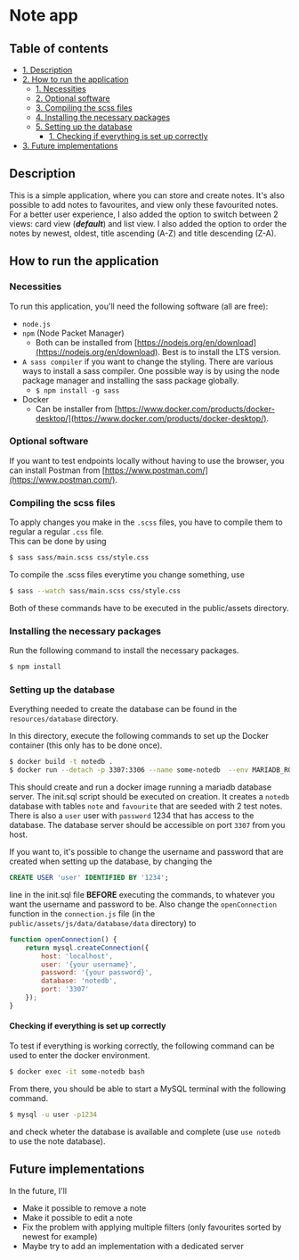 # Note app

## Table of contents
* [1. Description](#description)
* [2. How to run the application](#how-to-run-the-application)
  * [1. Necessities](#necessities)
  * [2. Optional software](#optional-software)
  * [3. Compiling the scss files](#compiling-the-scss-files)
  * [4. Installing the necessary packages](#installing-the-necessary-packages)
  * [5. Setting up the database](#setting-up-the-database)
    * [1. Checking if everything is set up correctly](#checking-if-everything-is-set-up-correctly) 
* [3. Future implementations](#future-implementations)

## Description
This is a simple application, where you can store and create notes. It's also possible to add notes to favourites, and view only these favourited notes.
For a better user experience, I also added the option to switch between 2 views: card view (***default***) and list view. 
I also added the option to order the notes by newest, oldest, title ascending (A-Z) and title descending (Z-A).

## How to run the application
### Necessities
To run this application, you'll need the following software (all are free):
* `node.js`
* `npm` (Node Packet Manager)
  * Both can be installed from [https://nodejs.org/en/download](https://nodejs.org/en/download). Best is to install the LTS version.
* `A sass compiler` if you want to change the styling. There are various ways to install a sass compiler. One possible way is by using the node package manager and installing the sass package globally.
  * ```$ npm install -g sass```
* Docker
  * Can be installer from [https://www.docker.com/products/docker-desktop/](https://www.docker.com/products/docker-desktop/).

### Optional software
If you want to test endpoints locally without having to use the browser, you can install Postman from [https://www.postman.com/](https://www.postman.com/).

### Compiling the scss files
To apply changes you make in the `.scss` files, you have to compile them to regular a regular `.css` file. <br>
This can be done by using
```bash
$ sass sass/main.scss css/style.css
```
To compile the .scss files everytime you change something, use
```bash
$ sass --watch sass/main.scss css/style.css
```
Both of these commands have to be executed in the public/assets directory.

### Installing the necessary packages
Run the following command to install the necessary packages.
```bash
$ npm install
```

### Setting up the database
Everything needed to create the database can be found in the `resources/database` directory.

In this directory, execute the following commands to set up the Docker container (this only has to be done once).
```bash
$ docker build -t notedb .
$ docker run --detach -p 3307:3306 --name some-notedb  --env MARIADB_ROOT_PASSWORD=1234  notedb
```

This should create and run a docker image running a mariadb database server.
The init.sql script should be executed on creation. It creates a `notedb` database with tables `note` and `favourite` that are seeded with 2 test notes.
There is also a `user` user with `password` 1234 that has access to the database. The database server should be accessible on port `3307` from you host.

If you want to, it's possible to change the username and password that are created when setting up the database, by changing the 
```SQL
CREATE USER 'user' IDENTIFIED BY '1234';
```
line in the init.sql file **BEFORE** executing the commands, to whatever you want the username and password to be.
Also change the `openConnection` function in the `connection.js` file (in the `public/assets/js/data/database/data` directory) to
```js
function openConnection() {
    return mysql.createConnection({
        host: 'localhost',
        user: '{your username}',
        password: '{your password}',
        database: 'notedb',
        port: '3307'
    });
}
```

#### Checking if everything is set up correctly
To test if everything is working correctly, the following command can be used to enter the docker environment.
```bash
$ docker exec -it some-notedb bash
```

From there, you should be able to start a MySQL terminal with the following command.
```bash
$ mysql -u user -p1234
```
and check wheter the database is available and complete (use `use notedb` to use the note database).

## Future implementations
In the future, I'll
* Make it possible to remove a note
* Make it possible to edit a note
* Fix the problem with applying multiple filters (only favourites sorted by newest for example)
* Maybe try to add an implementation with a dedicated server
